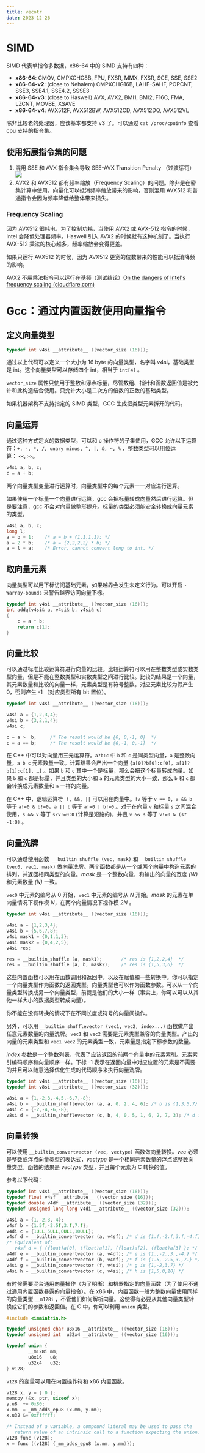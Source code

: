 ```yaml
---
title: vecotr
date: 2023-12-26
---
```

# SIMD

SIMD 代表单指令多数据，x86-64 中的 SIMD 支持有四种：

- **x86-64**: CMOV, CMPXCHG8B, FPU, FXSR, MMX, FXSR, SCE, SSE, SSE2
- **x86-64-v2**: (close to Nehalem) CMPXCHG16B, LAHF-SAHF, POPCNT, SSE3, SSE4.1, SSE4.2, SSSE3
- **x86-64-v3**: (close to Haswell) AVX, AVX2, BMI1, BMI2, F16C, FMA, LZCNT, MOVBE, XSAVE
- **x86-64-v4**: AVX512F, AVX512BW, AVX512CD, AVX512DQ, AVX512VL

除非比较老的处理器，应该基本都支持 v3 了。可以通过 `cat /proc/cpuinfo` 查看 cpu 支持的指令集。

## 使用拓展指令集的问题

1. 混用 SSE 和 AVX 指令集会导致 SEE-AVX Transition Penalty （过渡惩罚）![](vector/Pasted%20image%2020231226103026.png)
2. AVX2 和 AVX512 都有频率缩放（Frequency Scaling）的问题。除非是在密集计算中使用，向量化可以抵消频率缩放带来的影响，否则混用 AVX512 和普通指令会因为频率降低给整体带来损失。

### Frequency Scaling

因为 AVX512 很耗电，为了控制功耗，当使用 AVX2 或 AVX-512 指令的时候，Intel 会降低处理器频率。Haswell 引入 AVX2 的时候就有这种机制了。当执行 AVX-512 乘法的核心越多，频率缩放会变得更差。

如果只运行 AVX512 的时候，因为 AVX512 更宽的位数带来的性能可以抵消降频的影响。

AVX2 不用乘法指令可以运行在基频（测试结论）[On the dangers of Intel's frequency scaling (cloudflare.com)](https://blog.cloudflare.com/on-the-dangers-of-intels-frequency-scaling/)

# Gcc：通过内置函数使用向量指令

## 定义向量类型

```c
typedef int v4si __attribute__ ((vector_size (16)));
```

通过以上代码可以定义一个大小为 16 byte 的向量类型，名字叫 v4si，基础类型是 int。这个向量类型可以存储四个 int，相当于 `int[4]` 。

`vector_size` 属性只使用于整数和浮点标量，尽管数组、指针和函数返回值是被允许和此构造结合使用。只允许大小是二次方的倍数的正数的基础类型。

如果机器架构不支持指定的 SIMD 类型，GCC 生成把类型元素拆开的代码。

## 向量运算

通过这种方式定义的数据类型，可以和 c 操作符的子集使用，GCC 允许以下运算符：`+, -, *, /, unary minus, ^, |, &, ~, %` ，整数类型可以用位运算： `<<`, `>>`。

```c
v4si a, b, c;
c = a + b;
```

两个向量类型变量进行运算时，向量类型中的每个元素一一对应进行运算。

如果使用一个标量一个向量进行运算，gcc 会把标量转成向量然后进行运算。但是要注意，gcc 不会对向量做整形提升。标量的类型必须能安全转换成向量元素的类型。

```c
v4si a, b, c;
long l;
a = b + 1;    /* a = b + {1,1,1,1}; */
a = 2 * b;    /* a = {2,2,2,2} * b; */
a = l + a;    /* Error, cannot convert long to int. */
```

## 取向量元素

向量类型可以用下标访问基础元素，如果越界会发生未定义行为。可以开启 `-Warray-bounds` 来警告越界访问向量下标。

```c
typedef int v4si __attribute__ ((vector_size (16)));
int addq(v4si& a, v4si& b, v4si& c)
{
    c = a * b;
    return c[1];
}
```

## 向量比较

可以通过标准比较运算符进行向量的比较。比较运算符可以用在整数类型或实数类型向量，但是不能在整数类型和实数类型之间进行比较。比较的结果是一个向量，其元素数量和比较的向量一样，元素类型是有符号整数。对应元素比较为假产生 0，否则产生 -1 （对应类型所有 bit 置位）。

```c
typedef int v4si __attribute__ ((vector_size (16)));

v4si a = {1,2,3,4};
v4si b = {3,2,1,4};
v4si c;

c = a >  b;     /* The result would be {0, 0,-1, 0}  */
c = a == b;     /* The result would be {0,-1, 0,-1}  */
```

在 C++ 中可以对向量用三元运算符。`a?b:c` 中 `b` 和 `c` 是同类型向量，`a` 是整数向量，`a b c` 元素数量一致。计算结果会产出一个向量 `{a[0]?b[0]:c[0], a[1]?b[1]:c[1], …}` 。如果 `b` 和 `c` 其中一个是标量，那么会把这个标量转成向量。如果 `b` 和 `c` 都是标量，并且类型的大小和 `a` 的元素类型的大小一致，那么 `b` 和 `c` 都会转换成元素数量和 `a` 一样的向量。

在 C++ 中，逻辑运算符  `!, &&, ||` 可以用在向量中。`!v` 等于 `v == 0`，`a && b` 等于 `a!=0 & b!=0`，`a || b` 等于 `a!=0 | b!=0` 。对于在向量 `v` 和标量 `s`  之间混合使用，`s && v` 等于 `s?v!=0:0` (计算是短路的)，并且 `v && s` 等于 `v!=0 & (s?-1:0)` 。

## 向量洗牌

可以通过使用函数  `__builtin_shuffle (vec, mask)` 和 `__builtin_shuffle (vec0, vec1, mask)` 做向量洗牌。两个函数都是从一个或两个向量中构造元素的排列，并返回相同类型的向量。*mask* 是一个整数向量，和输出的向量的宽度 *(W)* 和元素数量 *(N)* 一致。

`vec0` 中元素的编号从 0 开始，`vec1` 中元素的编号从 *N* 开始。*mask* 的元素在单向量情况下视作模 *N*，在两个向量情况下视作模 *2N* 。

```c
typedef int v4si __attribute__ ((vector_size (16)));

v4si a = {1,2,3,4};
v4si b = {5,6,7,8};
v4si mask1 = {0,1,1,3};
v4si mask2 = {0,4,2,5};
v4si res;

res = __builtin_shuffle (a, mask1);       /* res is {1,2,2,4}  */
res = __builtin_shuffle (a, b, mask2);    /* res is {1,5,3,6}  */
```

这些内置函数可以用在函数调用和返回中，以及在赋值和一些转换中。你可以指定一个向量类型作为函数的返回类型。向量类型也可以作为函数参数。可以从一个向量类型转换成另一个向量类型，前提是他们的大小一样（事实上，你可以可以从其他一样大小的数据类型转成向量）。

你不能在没有转换的情况下在不同长度或符号的向量间操作。

另外，可以用 `__builtin_shufflevector (vec1, vec2, index...)` 函数做产出任意元素数量的向量洗牌。`vec1` 和 `vec2` 需要是元素类型兼容的向量类型。产出的向量的元素类型和 `vec1 vec2` 的元素类型一致，元素量是指定下标参数的数量。 

*index* 参数是一个整数列表，代表了应该返回的前两个向量中的元素索引。元素索引编码顺序和向量顺序一样。下标 -1 表示在返回向量中对应位置的元素是不需要的并且可以随意选择优化生成的代码顺序来执行向量洗牌。

```c
typedef int v4si __attribute__ ((vector_size (16)));
typedef int v8si __attribute__ ((vector_size (32)));

v8si a = {1,-2,3,-4,5,-6,7,-8};
v4si b = __builtin_shufflevector (a, a, 0, 2, 4, 6); /* b is {1,3,5,7} */
v4si c = {-2,-4,-6,-8};
v8si d = __builtin_shufflevector (c, b, 4, 0, 5, 1, 6, 2, 7, 3); /* d is a */
```

## 向量转换

可以使用 `__builtin_convertvector (vec, vectype)` 函数做向量转换。*vec* 必须是整数或浮点向量类型的表达式，*vectype* 是一个相同元素数量的浮点或整数向量类型。函数的结果是 *vectype* 类型，并且每个元素为 C 转换的值。

参考以下代码：

```c
typedef int v4si __attribute__ ((vector_size (16)));
typedef float v4sf __attribute__ ((vector_size (16)));
typedef double v4df __attribute__ ((vector_size (32)));
typedef unsigned long long v4di __attribute__ ((vector_size (32)));

v4si a = {1,-2,3,-4};
v4sf b = {1.5f,-2.5f,3.f,7.f};
v4di c = {1ULL,5ULL,0ULL,10ULL};
v4sf d = __builtin_convertvector (a, v4sf); /* d is {1.f,-2.f,3.f,-4.f} */
/* Equivalent of:
   v4sf d = { (float)a[0], (float)a[1], (float)a[2], (float)a[3] }; */
v4df e = __builtin_convertvector (a, v4df); /* e is {1.,-2.,3.,-4.} */
v4df f = __builtin_convertvector (b, v4df); /* f is {1.5,-2.5,3.,7.} */
v4si g = __builtin_convertvector (f, v4si); /* g is {1,-2,3,7} */
v4si h = __builtin_convertvector (c, v4si); /* h is {1,5,0,10} */
```

有时候需要混合通用向量操作（为了明晰）和机器指定的向量函数（为了使用不通过通用内置函数暴露的向量指令）。在 x86 中，内置函数一般为整数向量使用同样的向量类型 `__m128i` ，不管他们如何解析向量。这使得有必要从其他向量类型转换成它们的参数和返回值。在 C 中，你可以利用 `union` 类型。

```c
#include <immintrin.h>

typedef unsigned char u8x16 __attribute__ ((vector_size (16)));
typedef unsigned int  u32x4 __attribute__ ((vector_size (16)));

typedef union {
        __m128i mm;
        u8x16   u8;
        u32x4   u32;
} v128;
```

`v128` 的变量可以用在内置操作符和 x86 内置函数。

```c
v128 x, y = { 0 };
memcpy (&x, ptr, sizeof x);
y.u8  += 0x80;
x.mm  = _mm_adds_epu8 (x.mm, y.mm);
x.u32 &= 0xffffff;

/* Instead of a variable, a compound literal may be used to pass the
   return value of an intrinsic call to a function expecting the union: */
v128 func (v128);
x = func ((v128) {_mm_adds_epu8 (x.mm, y.mm)});
```
